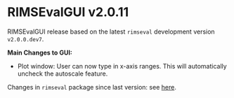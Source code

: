 # RIMSEvalGUI v2.0.11

RIMSEvalGUI release based on the latest `rimseval` development version `v2.0.0.dev7`.

**Main Changes to GUI:**
- Plot window: User can now type in x-axis ranges. This will automatically uncheck the autoscale feature.

Changes in `rimseval` package since last version: see [here](https://github.com/RIMS-Code/RIMSEval/releases/tag/v2.0.0.dev7).
